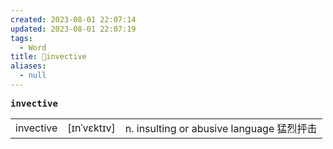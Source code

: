 ```yaml
---
created: 2023-08-01 22:07:14
updated: 2023-08-01 22:07:19
tags:
  - Word
title: 📖invective
aliases:
  - null
---
```


<pre><strong>invective</strong></pre>
|   |   |   |
|---|---|---|
|invective|[ɪnˈvɛktɪv]|n. insulting or abusive language 猛烈抨击|